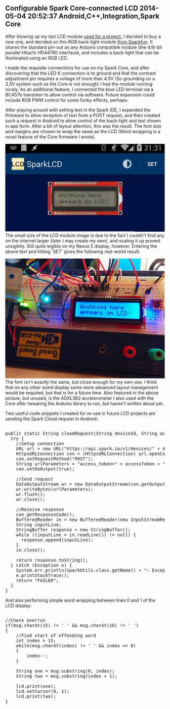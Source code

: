 Configurable Spark Core-connected LCD
2014-05-04 20:52:37
Android,C++,Integration,Spark Core
---

After blowing up my last LCD module <a title="Raspberry Pi: IP Address to LCD Display" href="http://ninedof.wordpress.com/2013/07/13/raspberry-pi-ip-address-to-lcd-display/">used for a project</a>, I decided to buy a new one, and decided on this RGB back-light module <a title="Sparkfun RGB LCD" href="https://www.sparkfun.com/products/10862">from Sparkfun</a>. It shares the standard pin-out as any Arduino compatible module (the 4/8-bit parallel Hitachi HD44780 interface), and includes a back-light that can be illuminated using an RGB LED.

I made the requisite connections for use on my Spark Core, and after discovering that the LED K connection is to ground and that the contrast adjustment pin requires a voltage of more than 4.5V (So grounding on a 3.3V system such as the Core is not enough) I had the module running nicely. As an additional feature, I connected the blue LED terminal via a BC457b transistor to allow control via software. Future expansion could include RGB PWM control for some funky effects, perhaps.

After playing around with setting text in the Spark IDE, I expanded the firmware to allow reception of text from a POST request, and then created such a request in Android to allow control of the back-light and text shown in app form. After a bit of layout attention, this was the result. The font size and margins are chosen to wrap the same as the LCD (Word wrapping is a novel feature of the Core firmware I wrote).

![](/assets/import/media/2014/05/screenshot_2014-05-04-21-31-28.png?w=545)The small size of the LCD module image is due to the fact I couldn't find any on the internet larger (later I may create my own), and scaling it up proved unsightly. Still quite legible on my Nexus 5 display, however. Entering the above text and hitting 'SET' gives the following real-world result:

![](/assets/import/media/2014/05/img_20140504_213246.jpg?w=545)The font isn't exactly the same, but close enough for my own use. I think that on any other sized display some more advanced layout management would be required, but that is for a future time. Also featured in the above picture, but unused, is the ADXL362 accelerometer I also used with the Core after tweaking the Arduino library to run, but haven't written about yet.

Two useful code snippets I created for re-use in future LCD projects are sending the Spark Cloud request in Android:

<!-- language="java" -->
<pre><div class="code-block">
public static String cloudRequest(String deviceId, String accessToken, String functionOrVariableName, String argString) {
  try {
    //Setup connection
    URL url = new URL("https://api.spark.io/v1/devices/" + deviceId + "/" + functionOrVariableName);
    HttpsURLConnection con = (HttpsURLConnection) url.openConnection();
    con.setRequestMethod("POST");
    String urlParameters = "access_token=" + accessToken + "&args=" + argString;
    con.setDoOutput(true);

    //Send request
    DataOutputStream wr = new DataOutputStream(con.getOutputStream());
    wr.writeBytes(urlParameters);
    wr.flush();
    wr.close();

    //Receive response
    con.getResponseCode();
    BufferedReader in = new BufferedReader(new InputStreamReader(con.getInputStream()));
    String inputLine;
    StringBuffer response = new StringBuffer();
    while ((inputLine = in.readLine()) != null) {
      response.append(inputLine);
    }
    in.close();

    return response.toString();
  } catch (Exception e) {
    System.err.println(SparkUtils.class.getName() + ": Exception:");
    e.printStackTrace();
    return "FAILED";
  }
}
</div></pre>

And also performing simple word wrapping between lines 0 and 1 of the LCD display:

<!-- language="cpp" -->
<pre><div class="code-block">
//Check overrun
if(msg.charAt(15) != ' ' && msg.charAt(16) != ' ')
{
    //Find start of offending word
    int index = 15;
    while(msg.charAt(index) != ' ' && index >= 0)
    {
        index--;
    }

    String one = msg.substring(0, index);
    String two = msg.substring(index + 1);

    lcd.print(one);
    lcd.setCursor(0, 1);
    lcd.print(two);
}
</div></pre>

